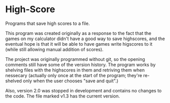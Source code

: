 # High-Score
Programs that save high scores to a file. 

This program was created originally as a response to the fact that the games on my calculator didn't have a good way to save highscores, and the eventual hope is that it will be able to have games write higscores to it (while still allowing manual addition of scores).

The project was originally programmed without git, so the opening comments still have some of the version history. 
The program works by shelving files with the highscores in them and retriving them when nessecary (actually only once at the start of the program; they're re-shelved only when the user chooses "save and quit".)


Also, version 2.0 was stopped in development and contains no changes to the code. The file marked v1.3 has the current version.
